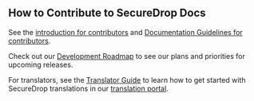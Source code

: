 ## How to Contribute to SecureDrop Docs

See the [introduction for contributors](https://docs.securedrop.org/en/latest/development/contributing.html) and [Documentation Guidelines for contributors](https://docs.securedrop.org/en/latest/development/documentation_guidelines.html).

Check out our [Development Roadmap](https://github.com/freedomofpress/securedrop/wiki/Development-Roadmap) to see our plans and priorities for upcoming releases.

For translators, see the [Translator Guide](https://docs.securedrop.org/en/stable/development/l10n.html) to learn how to get started with SecureDrop translations
in our [translation portal](https://weblate.securedrop.org/).